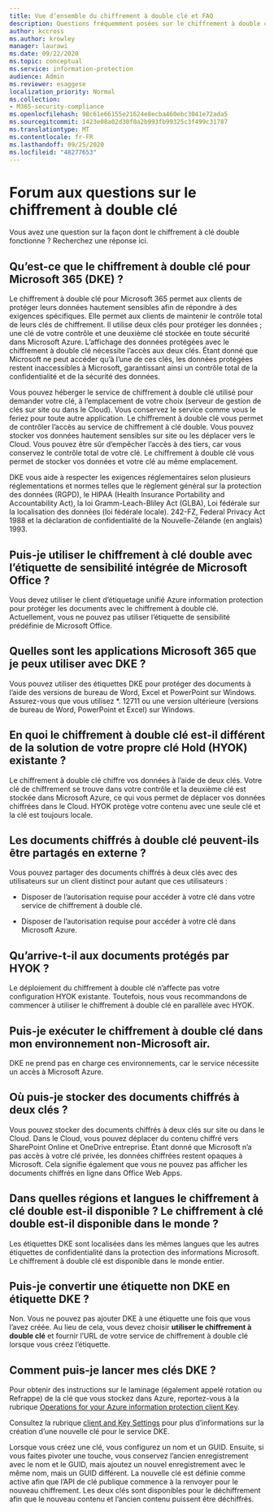 ```yaml
---
title: Vue d’ensemble du chiffrement à double clé et FAQ
description: Questions fréquemment posées sur le chiffrement à double clé pour Microsoft 365.
author: kccross
ms.author: krowley
manager: laurawi
ms.date: 09/22/2020
ms.topic: conceptual
ms.service: information-protection
audience: Admin
ms.reviewer: esaggese
localization_priority: Normal
ms.collection:
- M365-security-compliance
ms.openlocfilehash: 98c61e66155e21624e8ecba460ebc3041e72ada5
ms.sourcegitcommit: 1423e08a02d30f0a2b993fb99325c3f499c31787
ms.translationtype: MT
ms.contentlocale: fr-FR
ms.lasthandoff: 09/25/2020
ms.locfileid: "48277653"
---
```

# <a name="double-key-encryption-frequently-asked-questions"></a>Forum aux questions sur le chiffrement à double clé

Vous avez une question sur la façon dont le chiffrement à clé double fonctionne ? Recherchez une réponse ici.

## <a name="what-is-double-key-encryption-for-microsoft-365-dke"></a>Qu’est-ce que le chiffrement à double clé pour Microsoft 365 (DKE) ?

Le chiffrement à double clé pour Microsoft 365 permet aux clients de protéger leurs données hautement sensibles afin de répondre à des exigences spécifiques. Elle permet aux clients de maintenir le contrôle total de leurs clés de chiffrement. Il utilise deux clés pour protéger les données ; une clé de votre contrôle et une deuxième clé stockée en toute sécurité dans Microsoft Azure. L’affichage des données protégées avec le chiffrement à double clé nécessite l’accès aux deux clés. Étant donné que Microsoft ne peut accéder qu’à l’une de ces clés, les données protégées restent inaccessibles à Microsoft, garantissant ainsi un contrôle total de la confidentialité et de la sécurité des données.  

Vous pouvez héberger le service de chiffrement à double clé utilisé pour demander votre clé, à l’emplacement de votre choix (serveur de gestion de clés sur site ou dans le Cloud). Vous conservez le service comme vous le feriez pour toute autre application. Le chiffrement à double clé vous permet de contrôler l’accès au service de chiffrement à clé double. Vous pouvez stocker vos données hautement sensibles sur site ou les déplacer vers le Cloud. Vous pouvez être sûr d’empêcher l’accès à des tiers, car vous conservez le contrôle total de votre clé. Le chiffrement à double clé vous permet de stocker vos données et votre clé au même emplacement.

DKE vous aide à respecter les exigences réglementaires selon plusieurs réglementations et normes telles que le règlement général sur la protection des données (RGPD), le HIPAA (Health Insurance Portability and Accountability Act), la loi Gramm-Leach-Bliley Act (GLBA), Loi fédérale sur la localisation des données (loi fédérale locale). 242-FZ, Federal Privacy Act 1988 et la déclaration de confidentialité de la Nouvelle-Zélande (en anglais) 1993.

## <a name="can-i-use-double-key-encryption-with-microsoft-office-built-in-sensitivity-labeling"></a>Puis-je utiliser le chiffrement à clé double avec l’étiquette de sensibilité intégrée de Microsoft Office ?

Vous devez utiliser le client d’étiquetage unifié Azure information protection pour protéger les documents avec le chiffrement à double clé. Actuellement, vous ne pouvez pas utiliser l’étiquette de sensibilité prédéfinie de Microsoft Office. 

## <a name="what-microsoft-365-apps-can-i-use-with-dke"></a>Quelles sont les applications Microsoft 365 que je peux utiliser avec DKE ?

Vous pouvez utiliser des étiquettes DKE pour protéger des documents à l’aide des versions de bureau de Word, Excel et PowerPoint sur Windows. Assurez-vous que vous utilisez *. 12711 ou une version ultérieure (versions de bureau de Word, PowerPoint et Excel) sur Windows.

## <a name="how-is-double-key-encryption-different-from-the-existing-hold-your-own-key-hyok-solution"></a>En quoi le chiffrement à double clé est-il différent de la solution de votre propre clé Hold (HYOK) existante ?

Le chiffrement à double clé chiffre vos données à l’aide de deux clés. Votre clé de chiffrement se trouve dans votre contrôle et la deuxième clé est stockée dans Microsoft Azure, ce qui vous permet de déplacer vos données chiffrées dans le Cloud. HYOK protège votre contenu avec une seule clé et la clé est toujours locale.  

## <a name="can-double-key-encrypted-documents-be-shared-externally"></a>Les documents chiffrés à double clé peuvent-ils être partagés en externe ?

Vous pouvez partager des documents chiffrés à deux clés avec des utilisateurs sur un client distinct pour autant que ces utilisateurs :

- Disposer de l’autorisation requise pour accéder à votre clé dans votre service de chiffrement à double clé.

- Disposer de l’autorisation requise pour accéder à votre clé dans Microsoft Azure.

## <a name="what-happens-to-documents-that-are-protected-with-hyok"></a>Qu’arrive-t-il aux documents protégés par HYOK ?

Le déploiement du chiffrement à double clé n’affecte pas votre configuration HYOK existante. Toutefois, nous vous recommandons de commencer à utiliser le chiffrement à double clé en parallèle avec HYOK.

## <a name="can-i-run-double-key-encryption-in-my-non-microsoft-air-gapped-environment"></a>Puis-je exécuter le chiffrement à double clé dans mon environnement non-Microsoft air.

DKE ne prend pas en charge ces environnements, car le service nécessite un accès à Microsoft Azure.

## <a name="where-can-i-store-double-key-encrypted-documents"></a>Où puis-je stocker des documents chiffrés à deux clés ?

Vous pouvez stocker des documents chiffrés à deux clés sur site ou dans le Cloud. Dans le Cloud, vous pouvez déplacer du contenu chiffré vers SharePoint Online et OneDrive entreprise. Étant donné que Microsoft n’a pas accès à votre clé privée, les données chiffrées restent opaques à Microsoft. Cela signifie également que vous ne pouvez pas afficher les documents chiffrés en ligne dans Office Web Apps.

## <a name="what-regions-and-languages-is-double-key-encryption-available-in-is-double-key-encryption-available-worldwide"></a>Dans quelles régions et langues le chiffrement à clé double est-il disponible ? Le chiffrement à clé double est-il disponible dans le monde ?

Les étiquettes DKE sont localisées dans les mêmes langues que les autres étiquettes de confidentialité dans la protection des informations Microsoft. Le chiffrement à double clé est disponible dans le monde entier.

## <a name="can-i-convert-a-non-dke-label-to-a-dke-label"></a>Puis-je convertir une étiquette non DKE en étiquette DKE ?

Non. Vous ne pouvez pas ajouter DKE à une étiquette une fois que vous l’avez créée. Au lieu de cela, vous devez choisir **utiliser le chiffrement à double clé** et fournir l’URL de votre service de chiffrement à double clé lorsque vous créez l’étiquette.

## <a name="how-do-i-roll-my-dke-keys"></a>Comment puis-je lancer mes clés DKE ?

Pour obtenir des instructions sur le laminage (également appelé rotation ou Refrappe) de la clé que vous stockez dans Azure, reportez-vous à la rubrique [Operations for your Azure information protection client Key](https://docs.microsoft.com/azure/information-protection/operations-customer-managed-tenant-key).

Consultez la rubrique [client and Key Settings](double-key-encryption.md#tenant-and-key-settings) pour plus d’informations sur la création d’une nouvelle clé pour le service DKE.

Lorsque vous créez une clé, vous configurez un nom et un GUID. Ensuite, si vous faites pivoter une touche, vous conservez l’ancien enregistrement avec le nom et le GUID, mais ajoutez un nouvel enregistrement avec le même nom, mais un GUID différent. La nouvelle clé est définie comme active afin que l’API de clé publique commence à la renvoyer pour le nouveau chiffrement. Les deux clés sont disponibles pour le déchiffrement afin que le nouveau contenu et l’ancien contenu puissent être déchiffrés.
